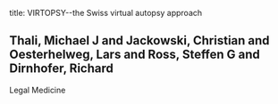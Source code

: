 title: VIRTOPSY--the Swiss virtual autopsy approach

## Thali, Michael J and Jackowski, Christian and Oesterhelweg, Lars and Ross, Steffen G and Dirnhofer, Richard
Legal Medicine

